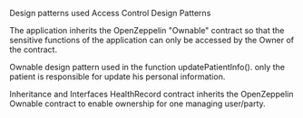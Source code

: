 Design patterns used
Access Control Design Patterns

The application inherits the OpenZeppelin "Ownable" contract so that the sensitive functions of the application can only be accessed by the Owner of the contract.

Ownable design pattern used in the function updatePatientInfo().
only the patient is responsible for update his personal information.


Inheritance and Interfaces
HealthRecord contract inherits the OpenZeppelin Ownable contract to enable ownership for one managing user/party.